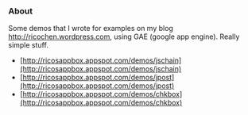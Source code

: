 ### About
Some demos that I wrote for examples on my blog http://ricochen.wordpress.com, using GAE
(google app engine). Really simple stuff.

* [http://ricosappbox.appspot.com/demos/jschain](http://ricosappbox.appspot.com/demos/jschain)
* [http://ricosappbox.appspot.com/demos/jpost](http://ricosappbox.appspot.com/demos/jpost)
* [http://ricosappbox.appspot.com/demos/chkbox](http://ricosappbox.appspot.com/demos/chkbox)

